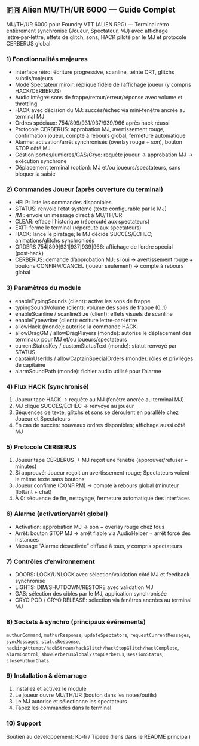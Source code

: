 ## 🇫🇷 Alien MU/TH/UR 6000 — Guide Complet

MU/TH/UR 6000 pour Foundry VTT (ALIEN RPG) — Terminal rétro entièrement synchronisé (Joueur, Spectateur, MJ) avec affichage lettre‑par‑lettre, effets de glitch, sons, HACK piloté par le MJ et protocole CERBERUS global.

### 1) Fonctionnalités majeures
- Interface rétro: écriture progressive, scanline, teinte CRT, glitchs subtils/majeurs
- Mode Spectateur miroir: réplique fidèle de l’affichage joueur (y compris HACK/CERBERUS)
- Audio intégré: sons de frappe/retour/erreur/réponse avec volume et throttling
- HACK avec décision du MJ: succès/échec via mini‑fenêtre ancrée au terminal MJ
- Ordres spéciaux: 754/899/931/937/939/966 après hack réussi
- Protocole CERBERUS: approbation MJ, avertissement rouge, confirmation joueur, compte à rebours global, fermeture automatique
- Alarme: activation/arrêt synchronisés (overlay rouge + son), bouton STOP côté MJ
- Gestion portes/lumières/GAS/Cryo: requête joueur → approbation MJ → exécution synchrone
- Déplacement terminal (option): MJ et/ou joueurs/spectateurs, sans bloquer la saisie

### 2) Commandes Joueur (après ouverture du terminal)
- HELP: liste les commandes disponibles
- STATUS: renvoie l’état système (texte configurable par le MJ)
- /M <message>: envoie un message direct à MU/TH/UR
- CLEAR: efface l’historique (répercuté aux spectateurs)
- EXIT: ferme le terminal (répercuté aux spectateurs)
- HACK: lance le piratage; le MJ décide SUCCÈS/ÉCHEC; animations/glitchs synchronisés
- ORDERS 754|899|931|937|939|966: affichage de l’ordre spécial (post‑hack)
- CERBERUS: demande d’approbation MJ; si oui → avertissement rouge + boutons CONFIRM/CANCEL (joueur seulement) → compte à rebours global

### 3) Paramètres du module
- enableTypingSounds (client): active les sons de frappe
- typingSoundVolume (client): volume des sons de frappe (0..1)
- enableScanline / scanlineSize (client): effets visuels de scanline
- enableTypewriter (client): écriture lettre‑par‑lettre
- allowHack (monde): autorise la commande HACK
- allowDragGM / allowDragPlayers (monde): autorise le déplacement des terminaux pour MJ et/ou joueurs/spectateurs
- currentStatusKey / customStatusText (monde): statut renvoyé par STATUS
- captainUserIds / allowCaptainSpecialOrders (monde): rôles et privilèges de capitaine
- alarmSoundPath (monde): fichier audio utilisé pour l’alarme

### 4) Flux HACK (synchronisé)
1. Joueur tape HACK → requête au MJ (fenêtre ancrée au terminal MJ)
2. MJ clique SUCCÈS/ÉCHEC → renvoyé au joueur
3. Séquences de texte, glitchs et sons se déroulent en parallèle chez Joueur et Spectateurs
4. En cas de succès: nouveaux ordres disponibles; affichage aussi côté MJ

### 5) Protocole CERBERUS
1. Joueur tape CERBERUS → MJ reçoit une fenêtre (approuver/refuser + minutes)
2. Si approuvé: Joueur reçoit un avertissement rouge; Spectateurs voient le même texte sans boutons
3. Joueur confirme (CONFIRM) → compte à rebours global (minuteur flottant + chat)
4. À 0: séquence de fin, nettoyage, fermeture automatique des interfaces

### 6) Alarme (activation/arrêt global)
- Activation: approbation MJ → son + overlay rouge chez tous
- Arrêt: bouton STOP MJ → arrêt fiable via AudioHelper + arrêt forcé des instances
- Message “Alarme désactivée” diffusé à tous, y compris spectateurs

### 7) Contrôles d’environnement
- DOORS: LOCK/UNLOCK avec sélection/validation côté MJ et feedback synchronisé
- LIGHTS: DIM/SHUTDOWN/RESTORE avec validation MJ
- GAS: sélection des cibles par le MJ, application synchronisée
- CRYO POD / CRYO RELEASE: sélection via fenêtres ancrées au terminal MJ

### 8) Sockets & synchro (principaux événements)
`muthurCommand`, `muthurResponse`, `updateSpectators`, `requestCurrentMessages`, `syncMessages`, `statusResponse`, `hackingAttempt/hackStream/hackGlitch/hackStopGlitch/hackComplete`, `alarmControl`, `showCerberusGlobal/stopCerberus`, `sessionStatus`, `closeMuthurChats`.

### 9) Installation & démarrage
1. Installez et activez le module
2. Le joueur ouvre MU/TH/UR (bouton dans les notes/outils)
3. Le MJ autorise et sélectionne les spectateurs
4. Tapez les commandes dans le terminal

### 10) Support
Soutien au développement: Ko‑fi / Tipeee (liens dans le README principal)


